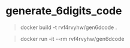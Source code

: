 # generate_6digits_code

> docker build -t rvf4rvyhw/gen6dcode .

> docker run -it --rm rvf4rvyhw/gen6dcode